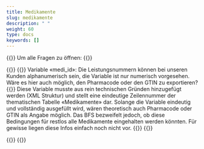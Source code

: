 ```yaml
---
title: Medikamente 
slug: medikamente
description: " "
weight: 60
type: docs
keywords: []
---
```


{{<faqBlock>}}
Um alle Fragen zu öffnen: {{<collapsibleGroupCommand groupId="medikamente">}}

{{<numberedList>}}
{{<listItem>}}
Variable «medi_id»: Die Leistungsnummern können bei unseren Kunden alphanumerisch sein, die Variable ist nur numerisch vorgesehen. Wäre es hier auch möglich, den Pharmacode oder den GTIN zu exportieren?
{{<collapsibleBlock groupId="medikamente">}}
Diese Variable musste aus rein technischen Gründen hinzugefügt werden (XML Struktur) und stellt eine eindeutige Zeilennummer der thematischen Tabelle «Medikamente» dar. Solange die Variable eindeutig und vollständig ausgefüllt wird, wären theoretisch auch Pharmacode oder GTIN als Angabe möglich. Das BFS bezweifelt jedoch, ob diese Bedingungen für restlos alle Medikamente eingehalten werden könnten. Für gewisse liegen diese Infos einfach noch nicht vor.
{{</collapsibleBlock>}}
{{</listItem>}}

{{</numberedList>}}
{{</faqBlock>}}